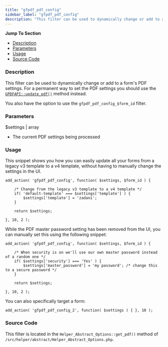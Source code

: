 ```yaml
---
title: "gfpdf_pdf_config"
sidebar_label: "gfpdf_pdf_config"
description: "This filter can be used to dynamically change or add to a form's PDF settings. This shouldn't be used as a permanent way to control the form's PDF settings."
---
```


**Jump To Section**

* [Description](#description)
* [Parameters](#parameters)
* [Usage](#usage)
* [Source Code](#source-code)

### Description 

This filter can be used to dynamically change or add to a form's PDF settings. For a permanent way to set the PDF settings you should use the [`GPDFAPI::update_pdf()`](api_update_pdf.md) method instead.

You also have the option to use the `gfpdf_pdf_config_$form_id` filter.

### Parameters 

$settings | array
*  The current PDF settings being processed

### Usage 

This snippet shows you how you can easily update all your forms from a legacy v3 template to a v4 template, without having to manually change the settings in the UI.

```.language-php
add_action( 'gfpdf_pdf_config', function( $settings, $form_id ) {

	/* Change from the legacy v3 template to a v4 template */
	if( 'default-template' === $settings['template'] ) {
		$settings['template'] = 'zadani';
	}

	return $settings;

}, 10, 2 );
```

While the PDF master password setting has been removed from the UI, you can manually set this using the following snippet:

```.language-php
add_action( 'gfpdf_pdf_config', function( $settings, $form_id ) {

	/* When security is on we'll use our own master password instead of a random one */
	if( $settings['security'] === 'Yes' ) {
		$settings['master_password'] = 'my password'; /* change this to a secure password */
	}

	return $settings;

}, 10, 2 );
```

You can also specifically target a form: 

```.language-php
add_action( 'gfpdf_pdf_config_2', function( $settings ) { }, 10 );
```

### Source Code 

This filter is located in the `Helper_Abstract_Options::get_pdf()` method of `/src/helper/abstract/Helper_Abstract_Options.php`.